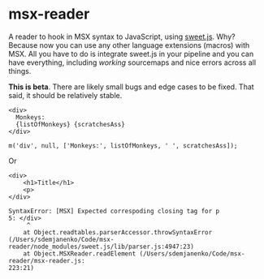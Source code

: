 
# msx-reader

A reader to hook in MSX syntax to JavaScript, using
[sweet.js](http://sweetjs.org/). Why? Because now you can use any
other language extensions (macros) with MSX. All you have to do is
integrate sweet.js in your pipeline and you can have everything,
including *working* sourcemaps and nice errors across all things.

**This is beta**. There are likely small bugs and edge cases to be
fixed. That said, it should be relatively stable.

```
<div>
  Monkeys:
  {listOfMonkeys} {scratchesAss}
</div>
```

```
m('div', null, ['Monkeys:', listOfMonkeys, ' ', scratchesAss]);
```

Or

```
<div>
    <h1>Title</h1>
    <p>
</div>
```

```
SyntaxError: [MSX] Expected correspoding closing tag for p
5: </div>
     ^
    at Object.readtables.parserAccessor.throwSyntaxError (/Users/sdemjanenko/Code/msx-
reader/node_modules/sweet.js/lib/parser.js:4947:23)
    at Object.MSXReader.readElement (/Users/sdemjanenko/Code/msx-reader/msx-reader.js:
223:21)
```
